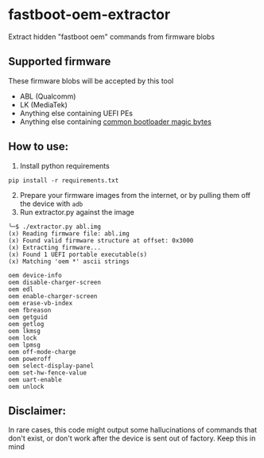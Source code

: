 # fastboot-oem-extractor 
Extract hidden "fastboot oem" commands from firmware blobs

## Supported firmware
These firmware blobs will be accepted by this tool 
- ABL (Qualcomm)
- LK (MediaTek)
- Anything else containing UEFI PEs
- Anything else containing [common bootloader magic bytes](https://github.com/chickendrop89/fastboot-oem-extractor/blob/master/extractor.py#L29C5-L29C6)

## How to use:
1. Install python requirements
```shell
pip install -r requirements.txt
```

2. Prepare your firmware images from the internet, or by pulling them off the device with `adb`
3. Run extractor.py against the image
```shell
╰─$ ./extractor.py abl.img
(x) Reading firmware file: abl.img
(x) Found valid firmware structure at offset: 0x3000
(x) Extracting firmware...
(x) Found 1 UEFI portable executable(s)
(x) Matching 'oem *' ascii strings

oem device-info
oem disable-charger-screen
oem edl
oem enable-charger-screen
oem erase-vb-index
oem fbreason
oem getguid
oem getlog
oem lkmsg
oem lock
oem lpmsg
oem off-mode-charge
oem poweroff
oem select-display-panel
oem set-hw-fence-value
oem uart-enable
oem unlock
```

## Disclaimer:
In rare cases, this code might output some hallucinations of commands that don't exist,
or don't work after the device is sent out of factory. Keep this in mind
